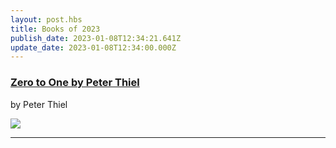 ```yaml
---
layout: post.hbs
title: Books of 2023
publish_date: 2023-01-08T12:34:21.641Z
update_date: 2023-01-08T12:34:00.000Z
---
```

<h3><a href="https://en.wikipedia.org/wiki/Zero_to_One" target="_blank">Zero to One by Peter Thiel</a></h3>

by Peter Thiel

![](/static/images/zero_to_one.jpg)



<hr>